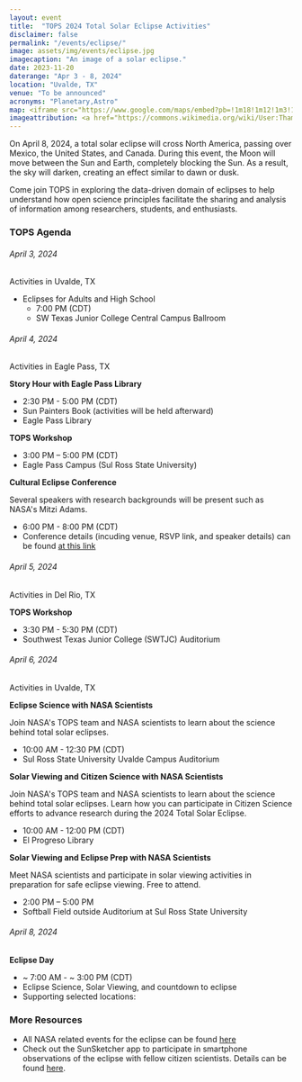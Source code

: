 ```yaml
---
layout: event
title:  "TOPS 2024 Total Solar Eclipse Activities"
disclaimer: false
permalink: "/events/eclipse/"
image: assets/img/events/eclipse.jpg
imagecaption: "An image of a solar eclipse."
date: 2023-11-20
daterange: "Apr 3 - 8, 2024"
location: "Uvalde, TX"
venue: "To be announced"
acronyms: "Planetary,Astro"
map: <iframe src="https://www.google.com/maps/embed?pb=!1m18!1m12!1m3!1d62542.797075592076!2d-99.79996562205729!3d29.210134972682102!2m3!1f0!2f0!3f0!3m2!1i1024!2i768!4f13.1!3m3!1m2!1s0x865ee140326f39dd%3A0xa5b0b5d62bab238c!2sUvalde%2C%20TX%2078801!5e0!3m2!1sen!2sus!4v1706203388227!5m2!1sen!2sus" width="600" height="450" style="border:0;" allowfullscreen="" loading="lazy" referrerpolicy="no-referrer-when-downgrade"></iframe>
imageattribution: <a href="https://commons.wikimedia.org/wiki/User:Thammarith">Thammarith Likittheerameth</a>, <a href="https://commons.wikimedia.org/wiki/File:2019-12-26_Annular-Solar-Eclipse-in-Singapore.jpg">2019-12-26 Annular-Solar-Eclipse-in-Singapore</a>, <a href="https://creativecommons.org/licenses/by-sa/4.0/legalcode" rel="license">CC BY-SA 4.0</a>
---
```


On April 8, 2024, a total solar eclipse will cross North America, passing over Mexico, the United States, and Canada. During this event, the Moon will move between the Sun and Earth, completely blocking the Sun. As a result, the sky will darken, creating an effect similar to dawn or dusk.  

Come join TOPS in exploring the data-driven domain of eclipses to help understand how open science principles facilitate the sharing and analysis of information among researchers, students, and enthusiasts.

### TOPS Agenda

###### April 3, 2024

Activities in Uvalde, TX

- Eclipses for Adults and High School
  - 7:00 PM (CDT)
  - SW Texas Junior College Central Campus Ballroom


###### April 4, 2024

Activities in Eagle Pass, TX

**Story Hour with Eagle Pass Library**

- 2:30 PM - 5:00 PM (CDT)
- Sun Painters Book (activities will be held afterward)
- Eagle Pass Library

**TOPS Workshop**

- 3:00 PM – 5:00 PM (CDT)
- Eagle Pass Campus (Sul Ross State University)

**Cultural Eclipse Conference**
  
Several speakers with research backgrounds will be present such as NASA's Mitzi Adams.
- 6:00 PM - 8:00 PM (CDT) 
- Conference details (incuding venue, RSVP link, and speaker details) can be found <a target="_blank" href="https://sites.google.com/view/cultural-conference/home?fbclid=IwAR3L2o3OnWtNo51vub1TxSXAxV_U9rPmbKy7-FXMqwYA80Q-NKKaf_HJv1E">at this link</a>
  
###### April 5, 2024

Activities in Del Rio, TX

**TOPS Workshop**

- 3:30 PM - 5:30 PM (CDT)
- Southwest Texas Junior College (SWTJC) Auditorium
  
###### April 6, 2024

Activities in Uvalde, TX

**Eclipse Science with NASA Scientists**

Join NASA's TOPS team and NASA scientists to learn about the science behind total solar eclipses.  
- 10:00 AM - 12:30 PM (CDT)
- Sul Ross State University Uvalde Campus Auditorium

**Solar Viewing and Citizen Science with NASA Scientists**

Join NASA's TOPS team and NASA scientists to learn about the science behind total solar eclipses. Learn how you can participate in Citizen Science efforts to advance research during the 2024 Total Solar Eclipse.
- 10:00 AM - 12:00 PM (CDT)
- El Progreso Library

**Solar Viewing and Eclipse Prep with NASA Scientists**

Meet NASA scientists and participate in solar viewing activities in preparation for safe eclipse viewing.  Free to attend.
- 2:00 PM – 5:00 PM 
- Softball Field outside Auditorium at Sul Ross State University

###### April 8, 2024

**Eclipse Day**

- ~ 7:00 AM - ~ 3:00 PM (CDT)
- Eclipse Science, Solar Viewing, and countdown to eclipse
- Supporting selected locations:
  


### More Resources

- All NASA related events for the eclipse can be found [here](https://science.nasa.gov/eclipses/events/)
- Check out the SunSketcher app to participate in smartphone observations of the eclipse with fellow citizen scientists.  Details can be found [here](https://sunsketcher.org/index.php).